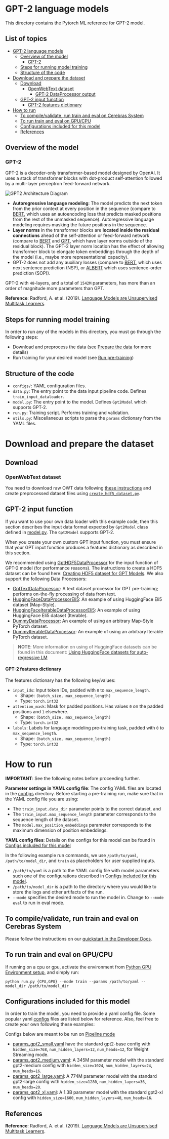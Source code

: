 # GPT-2 language models

This directory contains the Pytorch ML reference for GPT-2 model.

## List of topics

- [GPT-2 language models](#gpt-2-language-models)
  - [Overview of the model](#overview-of-the-model)
    - [GPT-2](#gpt-2)
  - [Steps for running model training](#steps-for-running-model-training)
  - [Structure of the code](#structure-of-the-code)
- [Download and prepare the dataset](#download-and-prepare-the-dataset)
  - [Download](#download)
    - [OpenWebText dataset](#openwebtext-dataset)
      - [GPT-2 DataProcessor output](#gpt-2-dataprocessor-output)
  - [GPT-2 input function](#gpt-2-input-function)
      - [GPT-2 features dictionary](#gpt-2-features-dictionary)
- [How to run](#how-to-run)
  - [To compile/validate, run train and eval on Cerebras System](#to-compilevalidate-run-train-and-eval-on-cerebras-system)
  - [To run train and eval on GPU/CPU](#to-run-train-and-eval-on-gpucpu)
  - [Configurations included for this model](#configurations-included-for-this-model)
  - [References](#references)

## Overview of the model

### GPT-2

GPT-2 is a decoder-only transformer-based model designed by OpenAI.
It uses a stack of transformer blocks with dot-product
self-attention followed by a multi-layer perceptron feed-forward network.

![GPT2 Architecture Diagram](./images/architecture_diagram.png)

-   **Autoregressive language modeling**: The model predicts the next token from
the prior context at every position in the sequence (compare to [BERT](https://arxiv.org/abs/1810.04805), which uses an autoencoding
loss that predicts masked positions from the rest of the unmasked sequence).
Autoregressive language modeling requires masking the future positions in the
sequence.
-   **Layer norms** in the transformer blocks are **located inside the residual
connections** ahead of the self-attention or feed-forward network
(compare to [BERT](https://arxiv.org/abs/1810.04805) and [GPT](https://s3-us-west-2.amazonaws.com/openai-assets/research-covers/language-unsupervised/language_understanding_paper.pdf), which have layer norms outside of the residual block).
The GPT-2 layer norm location has the effect of allowing transformer block to elongate token
embeddings through the depth of the model (i.e., maybe more representational capacity).
-   GPT-2 does not add any auxiliary losses (compare to [BERT](https://arxiv.org/abs/1810.04805), which uses next sentence prediction
(NSP), or [ALBERT](https://arxiv.org/abs/1909.11942) which uses sentence-order prediction (SOP)).

GPT-2 with `48`-layers, and a total of `1542M` parameters, has more than an order of magnitude more
parameters than GPT.

**Reference**: Radford, A. et al. (2019). [Language Models are Unsupervised Multitask Learners](https://d4mucfpksywv.cloudfront.net/better-language-models/language-models.pdf).

## Steps for running model training
In order to run any of the models in this directory, you must go through the following steps:
- Download and preprocess the data (see [Prepare the data](#prepare-the-data) for more details)
- Run training for your desired model (see [Run pre-training](#run-pre-training))

## Structure of the code

-   `configs/`: YAML configuration files.
-   `data.py`: The entry point to the data input pipeline code. Defines `train_input_dataloader`.
-   `model.py`: The entry point to the model. Defines `Gpt2Model` which supports GPT-2.
-   `run.py`: Training script. Performs training and validation.
-   `utils.py`: Miscellaneous scripts to parse the `params` dictionary from the YAML files.

# Download and prepare the dataset

## Download

### OpenWebText dataset

You need to download raw OWT data following [these instructions](../../../data_preparation/nlp/owt) and create preprocessed dataset files using [`create_hdf5_dataset.py`](../../../data_preparation/nlp/hdf5_preprocessing/).

## GPT-2 input function

If you want to use your own data loader with this example code, then this section describes the input data format expected by `Gpt2Model` class defined in [model.py](./model.py). The `Gpt2Model` supports GPT-2.

When you create your own custom GPT input function, you must ensure that your GPT input function produces a features dictionary as described in this section.

We recommended using [GptHDF5DataProcessor](../../../data/nlp/gpt/GptHDF5DataProcessor.py) for the input function of GPT-2 model (for performance reasons). The instructions to create a HDF5 dataset can be found here: [Creating HDF5 dataset for GPT Models](../../../data_preparation/nlp/hdf5_preprocessing/README.md). We also support the following Data Processors:

- [GptTextDataProcessor](./../../../data/internal/nlp/gpt/GptTextDataProcessor.py): A text dataset processor for GPT pre-training; performs on-the-fly processing of data from text.
- [HuggingFaceDataProcessorEli5](./../../../data/nlp/gpt/HuggingFaceDataProcessorEli5.py): An example of using HuggingFace Eli5 dataset (Map-Style).
- [HuggingFaceIterableDataProcessorEli5](./../../../data/nlp/gpt/HuggingFaceIterableDataProcessorEli5.py): An example of using HuggingFace Eli5 dataset (Iterable).
- [DummyDataProcessor](./../../../data/nlp/gpt/DummyDataProcessor.py): An example of using an arbitrary Map-Style PyTorch dataset.
- [DummyIterableDataProcessor](./../../../data/nlp/gpt/DummyIterableDataProcessor.py): An example of using an arbitrary Iterable PyTorch dataset.

> **NOTE**: More information on using of HuggingFace datasets can be found in this document: [Using HuggingFace datasets for auto-regressive LM](../../../data_preparation/huggingface/README.md)

#### GPT-2 features dictionary

The features dictionary has the following key/values:

- `input_ids`: Input token IDs, padded with `0` to `max_sequence_length`.
  - Shape: `(batch_size, max_sequence_length)`
  - Type: `torch.int32`
- `attention_mask`: Mask for padded positions. Has values `0` on the padded positions and `1` elsewhere.
  - Shape: `(batch_size, max_sequence_length)`
  - Type: `torch.int32`
- `labels`: Labels for language modeling pre-training task, padded with `0` to `max_sequence_length`.
  - Shape: `(batch_size, max_sequence_length)`
  - Type: `torch.int32`

# How to run

**IMPORTANT**: See the following notes before proceeding further.

**Parameter settings in YAML config file**: The config YAML files are located in the [configs](configs/) directory. Before starting a pre-training run, make sure that in the YAML config file you are using:

-   The `train_input.data_dir` parameter points to the correct dataset, and
-   The `train_input.max_sequence_length` parameter corresponds to the sequence length of the dataset.
-   The `model.max_position_embeddings` parameter corresponds to the maximum dimension of position embeddings.

**YAML config files**: Details on the configs for this model can be found in [Configs included for this model](#configs-included-for-this-model)

In the following example run commands, we use `/path/to/yaml`, `/path/to/model_dir`, and `train` as placeholders for user supplied inputs.

-   `/path/to/yaml` is a path to the YAML config file with model parameters such one of the configurations described in [Configs included for this model](#configs-included-for-this-model).
-   `/path/to/model_dir` is a path to the directory where you would like to store the logs and other artifacts of the run.
-   `--mode` specifies the desired mode to run the model in. Change to `--mode eval` to run in eval mode.

## To compile/validate, run train and eval on Cerebras System

Please follow the instructions on our [quickstart in the Developer Docs](https://docs.cerebras.net/en/latest/wsc/getting-started/cs-appliance.html).

## To run train and eval on GPU/CPU

If running on a cpu or gpu, activate the environment from [Python GPU Environment setup](../../../../../../PYTHON-SETUP.md), and simply run:

```
python run.py {CPU,GPU} --mode train --params /path/to/yaml --model_dir /path/to/model_dir
```

## Configurations included for this model

In order to train the model, you need to provide a yaml config file. Some popular yaml [configs](configs/) files are listed below for reference. Also, feel free to create your own following these examples:

Configs below are meant to be run on [Pipeline mode](https://docs.cerebras.net/en/latest/wsc/cerebras-basics/cerebras-execution-modes.html#layer-pipelined-mode)

- [params_gpt2_small.yaml](./configs/params_gpt2_small.yaml) have the standard gpt2-base config with `hidden_size=768`, `num_hidden_layers=12`, `num_heads=12`, for Weight Streaming mode.
- [params_gpt2_medium.yaml](./configs/params_gpt2_medium.yaml): A 345M parameter model with the standard gpt2-medium config with `hidden_size=1024`, `num_hidden_layers=24`, `num_heads=16`.
- [params_gpt2_large.yaml](./configs/params_gpt2_large.yaml): A 774M parameter model with the standard gpt2-large config with `hidden_size=1280`, `num_hidden_layers=36`, `num_heads=20`.
- [params_gpt2_xl.yaml](./configs/params_gpt2_xl.yaml): A 1.3B parameter model with the standard gpt2-xl config with `hidden_size=1600`, `num_hidden_layers=48`, `num_heads=16`.

## References

**Reference**: Radford, A. et al. (2019). [Language Models are Unsupervised Multitask Learners](https://d4mucfpksywv.cloudfront.net/better-language-models/language-models.pdf).
